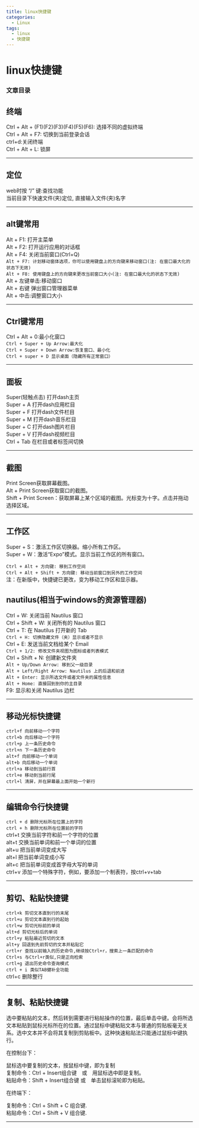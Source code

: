 ```yaml
---
title: linux快捷键
categories:
  - Linux
tags:
  - linux
  - 快捷键
---
```


# linux快捷键

### 文章目录

## 终端

Ctrl + Alt + (F1)(F2)(F3)(F4)(F5)(F6): 选择不同的虚拟终端<br/> Ctrl + Alt + F7: 切换到当前登录会话<br/> ctrl+d:关闭终端<br/> Ctrl + Alt + L: 锁屏

---


## 定位

web时按 “/” 键:查找功能<br/> 当前目录下快速文件(夹)定位, 直接输入文件(夹)名字

---


## alt键常用

Alt + F1: 打开主菜单<br/> Alt + F2: 打开运行应用的对话框<br/> Alt + F4: 关闭当前窗口(Ctrl+Q)<br/> `Alt + F7: 计划移动窗体选项，你可以使用键盘上的方向键来移动窗口(注: 在窗口最大化的状态下无效)`<br/> `Alt + F8: 使用键盘上的方向键来更改当前窗口大小(注: 在窗口最大化的状态下无效)`<br/> Alt + 左键单击:移动窗口<br/> Alt + 右键 弹出窗口管理器菜单<br/> Alt + 中击:调整窗口大小

---


## Ctrl键常用

Ctrl + Alt + 0:最小化窗口<br/> `Ctrl + Super + Up Arrow:最大化`<br/> `Ctrl + Super + Down Arrow:恢复窗口、最小化`<br/> `Ctrl + super + D 显示桌面（隐藏所有正常窗口）`

---


## 面板

Super(轻触点击) 打开dash主页<br/> Super + A 打开dash应用栏目<br/> Super + F 打开dash文件栏目<br/> Super + M 打开dash音乐栏目<br/> Super + C 打开dash图片栏目<br/> Super + V 打开dash视频栏目<br/> Ctrl + Tab 在栏目或者标签间切换

---


## 截图

Print Screen获取屏幕截图。<br/> Alt + Print Screen获取窗口的截图。<br/> Shift + Print Screen：获取屏幕上某个区域的截图。光标变为十字。点击并拖动选择区域。

---


## 工作区

Super + S：激活工作区切换器。缩小所有工作区。<br/> Super + W：激活“Expo”模式。显示当前工作区的所有窗口。

`Ctrl + Alt + 方向键: 移到工作空间`<br/> `Ctrl + Alt + Shift + 方向键: 移动当前窗口到另外的工作空间`<br/> 注：在新版中，快捷键已更改，变为移动工作区和显示器。

## nautilus(相当于windows的资源管理器)

Ctrl + W: 关闭当前 Nautilus 窗口<br/> Ctrl + Shift + W: 关闭所有的 Nautilus 窗口<br/> Ctrl + T: 在 Nautilus 打开新的 Tab<br/> `Ctrl + H: 切换隐藏文件（夹）显示或者不显示`<br/> Ctrl + E: 发送当前文档给某个 Email<br/> `Ctrl + 1/2: 修改文件夹视图为图标或者列表模式`<br/> Ctrl + Shift + N: 创建新文件夹<br/> `Alt + Up/Down Arrow: 移到父一级目录`<br/> `Alt + Left/Right Arrow: Nautilus 上的后退和前进`<br/> `Alt + Enter: 显示所选文件或者文件夹的属性信息`<br/> `Alt + Home: 直接回到到你的主目录`<br/> F9: 显示和关闭 Nautilus 边栏

---


## 移动光标快捷键

`ctrl+f 向前移动一个字符`<br/> `ctrl+b 向后移动一个字符`<br/> `ctrl+p 上一条历史命令`<br/> `ctrl+n 下一条历史命令`<br/> `alt+f 向前移动一个单词`<br/> `alt+b 向后移动一个单词`<br/> `ctrl+a 移动到当前行首`<br/> `ctrl+e 移动到当前行尾`<br/> `ctrl+l 清屏，并在屏幕最上面开始一个新行`

---


## 编辑命令行快捷键

`ctrl + d 删除光标所在位置上的字符`<br/> `ctrl + h 删除光标所在位置前的字符`<br/> ctrl+t 交换当前字符和前一个字符的位置<br/> alt+t 交换当前单词和前一个单词的位置<br/> alt+u 把当前单词变成大写<br/> alt+l 把当前单词变成小写<br/> alt+c 把当前单词变成首字母大写的单词<br/> ctrl+v 添加一个特殊字符，例如，要添加一个制表符，按ctrl+v+tab

---


## 剪切、粘贴快捷键

`ctrl+k 剪切文本直到行的末尾`<br/> `ctrl+u 剪切文本直到行的起始`<br/> `ctrl+w 剪切光标前的单词`<br/> `alt+d 剪切光标后的单词`<br/> `ctrl+y 粘贴最近剪切的文本`<br/> `alt+y 回退到先前剪切的文本并粘贴它`<br/> `crtl+r 查找以前输入的历史命令,继续按Ctrl+r，搜索上一条匹配的命令`<br/> `Ctrl+s 与Ctrl+r类似,只是正向检索`<br/> `crtl+g 退出历史命令查询模式`<br/> `ctrl + i 类似TAB健补全功能`<br/> ctrl+c 删除整行

---


## 复制、粘贴快捷键

> 
选中要粘贴的文本，然后转到需要进行粘帖操作的位置，最后单击中键。会将所选文本粘贴到鼠标光标所在的位置。通过鼠标中键粘贴文本与普通的剪贴板毫无关系。选中文本并不会将其复制到剪贴板中。这种快速粘贴法只能通过鼠标中键执行。


在控制台下：

> 
鼠标选中要复制的文本，按鼠标中键，即为复制<br/> 复制命令：Ctrl + Insert组合键　或　用鼠标选中即是复制。<br/> 粘贴命令：Shift + Insert组合键 或　单击鼠标滚轮即为粘贴。


在终端下：

> 
复制命令：Ctrl + Shift + C 组合键.<br/> 粘贴命令：Ctrl + Shift + V 组合键.


---

